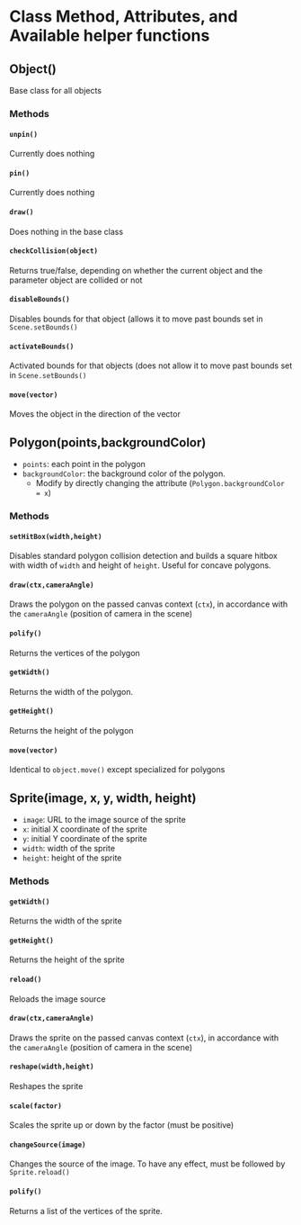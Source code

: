 # Class Method, Attributes, and Available helper functions

## Object()
Base class for all objects

### Methods

#### `unpin()`
Currently does nothing
#### `pin()`
Currently does nothing
#### `draw()`
Does nothing in the base class
#### `checkCollision(object)`
Returns true/false, depending on whether the current object and the parameter object are collided or not
#### `disableBounds()`
Disables bounds for that object (allows it to move past bounds set in `Scene.setBounds()`
#### `activateBounds()`
Activated bounds for that objects (does not allow it to move past bounds set in `Scene.setBounds()`
#### `move(vector)`
Moves the object in the direction of the vector

## Polygon(points,backgroundColor)
- `points`: each point in the polygon
- `backgroundColor`: the background color of the polygon.
  - Modify by directly changing the attribute (`Polygon.backgroundColor = x`)
### Methods

#### `setHitBox(width,height)`
Disables standard polygon collision detection and builds a square hitbox with width of `width` and height of `height`. Useful for concave polygons.

#### `draw(ctx,cameraAngle)`
Draws the polygon on the passed canvas context (`ctx`), in accordance with the `cameraAngle` (position of camera in the scene)

#### `polify()`
Returns the vertices of the polygon

#### `getWidth()`
Returns the width of the polygon.

#### `getHeight()`
Returns the height of the polygon

#### `move(vector)`
Identical to `object.move()` except specialized for polygons

## Sprite(image, x, y, width, height)
- `image`: URL to the image source of the sprite
- `x`: initial X coordinate of the sprite
- `y`: initial Y coordinate of the sprite
- `width`: width of the sprite
- `height`: height of the sprite

### Methods

#### `getWidth()`
Returns the width of the sprite

#### `getHeight()`
Returns the height of the sprite

#### `reload()`
Reloads the image source

#### `draw(ctx,cameraAngle)`
Draws the sprite on the passed canvas context (`ctx`), in accordance with the `cameraAngle` (position of camera in the scene)

#### `reshape(width,height)`
Reshapes the sprite

#### `scale(factor)`
Scales the sprite up or down by the factor (must be positive)

#### `changeSource(image)`
Changes the source of the image. To have any effect, must be followed by `Sprite.reload()`

#### `polify()`
Returns a list of the vertices of the sprite.
